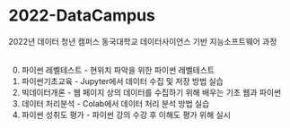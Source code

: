 # 2022-DataCampus
2022년 데이터 청년 캠퍼스 동국대학교 데이터사이언스 기반 지능소프트웨어 과정<br><br>

0. 파이썬 레벨테스트 - 현위치 파악을 위한 파이썬 레벨테스트<br>
1. 파이썬기초교육 - Jupyter에서 데이터 수집 및 저장 방법 실습<br>
2. 빅데이터개론 - 웹 페이지 상의 데이터를 수집하기 위해 배우는 기초 웹과 파이썬<br>
3. 데이터 처리분석 - Colab에서 데이터 처리 분석 방법 실습<br>
4. 파이썬 성취도 평가 - 파이썬 강의 수강 후 이해도 평가 위해 실시<br>
